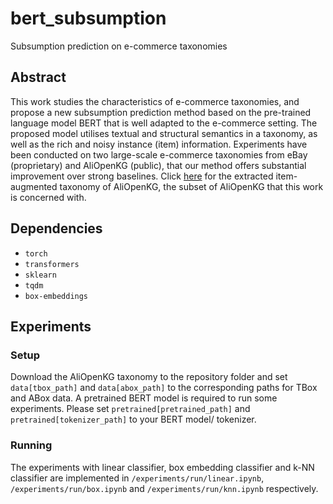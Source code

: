 # bert_subsumption

Subsumption prediction on e-commerce taxonomies

## Abstract

This work studies the characteristics of e-commerce taxonomies, and propose a new subsumption prediction method based on the pre-trained language model BERT that is well adapted to the e-commerce setting. The proposed model utilises textual and structural semantics in a taxonomy, as well as the rich and noisy instance (item) information. Experiments have been conducted on two large-scale e-commerce taxonomies from eBay (proprietary) and AliOpenKG (public), that our method offers substantial improvement over strong baselines.
Click [here](https://drive.google.com/drive/folders/1HBxaNTjNh7JttlwC2i5hdI5bhsbhsCB3?usp=sharing) for the extracted item-augmented taxonomy of AliOpenKG, the subset of AliOpenKG that this work is concerned with.

## Dependencies

- `torch`
- `transformers`
- `sklearn`
- `tqdm`
- `box-embeddings`

## Experiments

### Setup

Download the AliOpenKG taxonomy to the repository folder and set `data[tbox_path]` and `data[abox_path]` to the corresponding paths for TBox and ABox data.
A pretrained BERT model is required to run some experiments. Please set `pretrained[pretrained_path]` and `pretrained[tokenizer_path]` to your BERT model/ tokenizer.

### Running

The experiments with linear classifier, box embedding classifier and k-NN classifier are implemented in `/experiments/run/linear.ipynb`, `/experiments/run/box.ipynb` and `/experiments/run/knn.ipynb` respectively.
